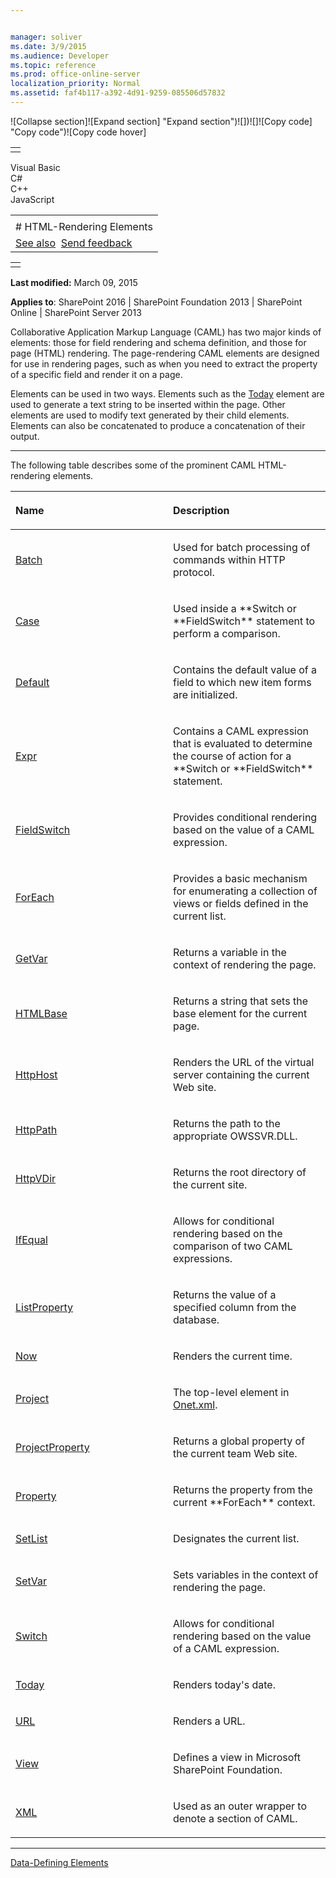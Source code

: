 ```yaml
---


manager: soliver
ms.date: 3/9/2015
ms.audience: Developer
ms.topic: reference
ms.prod: office-online-server
localization_priority: Normal
ms.assetid: faf4b117-a392-4d91-9259-085506d57832
---
```


![Collapse
section]![Expand
section] "Expand section")![]()![])![]![]()![Copy
code] "Copy code")![Copy code
hover]
<table>
<tbody>
<tr class="odd">
<td align="left"></td>
</tr>
</tbody>
</table>

Visual Basic  
C\#  
C++  
JavaScript  

<table>
<tbody>
<tr class="odd">
<td align="left"><span id="runningHeaderText"></span></td>
</tr>
<tr class="even">
<td align="left"># HTML-Rendering Elements</td>
</tr>
<tr class="odd">
<td align="left"><a href="#seeAlsoToggle">See also</a>  <span id="headfeedbackarea" class="feedbackhead"><a href="javascript:SubmitFeedback(&#39;docthis@Microsoft.com&#39;,&#39;&#39;,&#39;&#39;,&#39;&#39;,&#39;1.0.18082.1225&#39;,&#39;%0\dThank%20you%20for%20your%20feedback.%20The%20developer%20writing%20teams%20use%20your%20feedback%20to%20improve%20documentation.%20While%20we%20are%20reviewing%20your%20feedback,%20we%20may%20send%20you%20e-mail%20to%20ask%20for%20clarification%20or%20feedback%20on%20a%20solution.%20We%20do%20not%20use%20your%20e-mail%20address%20for%20any%20other%20purpose%20and%20we%20delete%20it%20after%20we%20finish%20our%20review.%0\AFor%20further%20information%20about%20the%20privacy%20policies%20of%20Microsoft,%20please%20see%20http://privacy.microsoft.com/en-us/default.aspx.%0\A%0\d&#39;,&#39;Customer%20feedback&#39;);">Send feedback</a></span></td>
</tr>
</tbody>
</table>

<table>
<colgroup>
<col width="100%" />
</colgroup>
<tbody>
<tr class="odd">
<td align="left"></td>
</tr>
</tbody>
</table>

**Last modified:** March 09, 2015

**Applies to**: SharePoint 2016 | SharePoint Foundation 2013 |
SharePoint Online | SharePoint Server 2013

Collaborative Application Markup Language (CAML) has two major kinds of
elements: those for field rendering and schema definition, and those for
page (HTML) rendering. The page-rendering CAML elements are designed for
use in rendering pages, such as when you need to extract the property of
a specific field and render it on a page.

Elements can be used in two ways. Elements such as the
[Today](today-element-query.md) element are used to
generate a text string to be inserted within the page. Other elements
are used to modify text generated by their child elements. Elements can
also be concatenated to produce a concatenation of their output.


-----------------------------------------------------------------------------------------------------------------------------------------------------------------------------------------------------------------

The following table describes some of the prominent CAML HTML-rendering
elements.

<table>
<colgroup>
<col width="50%" />
<col width="50%" />
</colgroup>
<thead>
<tr class="header">
<th align="left"><p>Name</p></th>
<th align="left"><p>Description</p></th>
</tr>
</thead>
<tbody>
<tr class="odd">
<td align="left"><p><a href="batch-element-view.md">Batch</a></p></td>
<td align="left"><p>Used for batch processing of commands within HTTP protocol.</p></td>
</tr>
<tr class="even">
<td align="left"><p><a href="case-element-view.md">Case</a></p></td>
<td align="left"><p>Used inside a **Switch</span> or **FieldSwitch** statement to perform a comparison.</p></td>
</tr>
<tr class="odd">
<td align="left"><p><a href="default-element-view.md">Default</a></p></td>
<td align="left"><p>Contains the default value of a field to which new item forms are initialized.</p></td>
</tr>
<tr class="even">
<td align="left"><p><a href="expr-element-view.md">Expr</a></p></td>
<td align="left"><p>Contains a CAML expression that is evaluated to determine the course of action for a **Switch</span> or **FieldSwitch** statement.</p></td>
</tr>
<tr class="odd">
<td align="left"><p><a href="fieldswitch-element-view.md">FieldSwitch</a></p></td>
<td align="left"><p>Provides conditional rendering based on the value of a CAML expression.</p></td>
</tr>
<tr class="even">
<td align="left"><p><a href="foreach-element-view.md">ForEach</a></p></td>
<td align="left"><p>Provides a basic mechanism for enumerating a collection of views or fields defined in the current list.</p></td>
</tr>
<tr class="odd">
<td align="left"><p><a href="getvar-element-view.md">GetVar</a></p></td>
<td align="left"><p>Returns a variable in the context of rendering the page.</p></td>
</tr>
<tr class="even">
<td align="left"><p><a href="htmlbase-element.md">HTMLBase</a></p></td>
<td align="left"><p>Returns a string that sets the base element for the current page.</p></td>
</tr>
<tr class="odd">
<td align="left"><p><a href="httphost-element-view.md">HttpHost</a></p></td>
<td align="left"><p>Renders the URL of the virtual server containing the current Web site.</p></td>
</tr>
<tr class="even">
<td align="left"><p><a href="httppath-element-view.md">HttpPath</a></p></td>
<td align="left"><p>Returns the path to the appropriate OWSSVR.DLL.</p></td>
</tr>
<tr class="odd">
<td align="left"><p><a href="httpvdir-element-view.md">HttpVDir</a></p></td>
<td align="left"><p>Returns the root directory of the current site.</p></td>
</tr>
<tr class="even">
<td align="left"><p><a href="ifequal-element-view.md">IfEqual</a></p></td>
<td align="left"><p>Allows for conditional rendering based on the comparison of two CAML expressions.</p></td>
</tr>
<tr class="odd">
<td align="left"><p><a href="listproperty-element-view.md">ListProperty</a></p></td>
<td align="left"><p>Returns the value of a specified column from the database.</p></td>
</tr>
<tr class="even">
<td align="left"><p><a href="now-element-query.md">Now</a></p></td>
<td align="left"><p>Renders the current time.</p></td>
</tr>
<tr class="odd">
<td align="left"><p><a href="project-element-site.md">Project</a></p></td>
<td align="left"><p>The top-level element in <a href="http://msdn.microsoft.com/library/b99d6657-d9ae-4135-a43c-c58cdfcdc6c1(Office.15).aspx">Onet.xml</a>.</p></td>
</tr>
<tr class="even">
<td align="left"><p><a href="projectproperty-element-view.md">ProjectProperty</a></p></td>
<td align="left"><p>Returns a global property of the current team Web site.</p></td>
</tr>
<tr class="odd">
<td align="left"><p><a href="property-element-view.md">Property</a></p></td>
<td align="left"><p>Returns the property from the current **ForEach** context.</p></td>
</tr>
<tr class="even">
<td align="left"><p><a href="setlist-element-view.md">SetList</a></p></td>
<td align="left"><p>Designates the current list.</p></td>
</tr>
<tr class="odd">
<td align="left"><p><a href="setvar-element-view.md">SetVar</a></p></td>
<td align="left"><p>Sets variables in the context of rendering the page.</p></td>
</tr>
<tr class="even">
<td align="left"><p><a href="switch-element-view.md">Switch</a></p></td>
<td align="left"><p>Allows for conditional rendering based on the value of a CAML expression.</p></td>
</tr>
<tr class="odd">
<td align="left"><p><a href="today-element-query.md">Today</a></p></td>
<td align="left"><p>Renders today's date.</p></td>
</tr>
<tr class="even">
<td align="left"><p><a href="url-element-view.md">URL</a></p></td>
<td align="left"><p>Renders a URL.</p></td>
</tr>
<tr class="odd">
<td align="left"><p><a href="view-element-list.md">View</a></p></td>
<td align="left"><p>Defines a view in Microsoft SharePoint Foundation.</p></td>
</tr>
<tr class="even">
<td align="left"><p><a href="xml-element.md">XML</a></p></td>
<td align="left"><p>Used as an outer wrapper to denote a section of CAML.</p></td>
</tr>
</tbody>
</table>


-------------------------------------------------------------------------------------------------------------------------------------------------------------------------------------------



[Data-Defining
Elements](data-defining-elements.md)</span>








